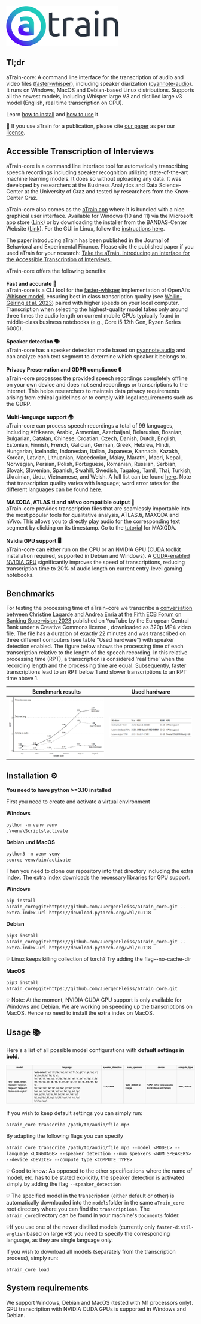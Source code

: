 <img src="https://github.com/BANDAS-Center/aTrain/blob/main/docs/images/logo.svg" width="300" alt="Logo">

## Tl;dr
aTrain-core: A command line interface for the transcription of audio and video files ([faster-whisper](https://github.com/SYSTRAN/faster-whisper)), including speaker diarization ([pyannote-audio](https://github.com/pyannote/pyannote-audio)). It runs on Windows, MacOS and Debian-based Linux distributions. Supports all the newest models, including Whisper large V3 and distilled large v3 model (English, real time transcription on CPU).

Learn [how to install](https://github.com/JuergenFleiss/atrain_core#installation-%EF%B8%8F) and [how to use](https://github.com/JuergenFleiss/atrain_core#usage-) it.

📝 If you use aTrain for a publication, please cite [our paper](https://www.sciencedirect.com/science/article/pii/S2214635024000066?via%3Dihub) as per our [license](https://github.com/JuergenFleiss/atrain_core?tab=License-1-ov-file). 

## Accessible Transcription of Interviews
aTrain-core is a command line interface tool for automatically transcribing speech recordings including speaker recognition utilizing state-of-the-art machine learning models. It does so without uploading any data. It was developed by researchers at the Business Analytics and Data Science-Center at the University of Graz and tested by researchers from the Know-Center Graz. 

aTrain-core also comes as the [aTrain app](https://github.com/JuergenFleiss/aTrain) where it is bundled with a nice graphical user interface. Available for Windows (10 and 11) via the Microsoft app store ([Link](https://apps.microsoft.com/store/detail/atrain/9N15Q44SZNS2)) or by downloading the installer from the BANDAS-Center Website ([Link](https://business-analytics.uni-graz.at/de/forschen/atrain/download/)). For the GUI in Linux, follow the [instructions here](https://github.com/JuergenFleiss/aTrain/wiki/Linux-Support-(in-progress)).

The paper introducing aTrain has been published in the Journal of Behavioral and Experimental Finance. Please cite the published paper if you used aTrain for your research: [Take the aTrain. Introducing an Interface for the Accessible Transcription of Interviews.](https://www.sciencedirect.com/science/article/pii/S2214635024000066)


aTrain-core offers the following benefits:
\
\
**Fast and accurate 🚀**
\
aTrain-core is a CLI tool for the [faster-whisper](https://github.com/guillaumekln/faster-whisper) implementation of OpenAI’s [Whisper model](https://github.com/openai/whisper), ensuring best in class transcription quality (see [Wollin-Geiring et al. 2023](https://www.static.tu.berlin/fileadmin/www/10005401/Publikationen_sos/Wollin-Giering_et_al_2023_Automatic_transcription.pdf)) paired with higher speeds on your local computer. Transcription when selecting the highest-quality model takes only around three times the audio length on current mobile CPUs typically found in middle-class business notebooks (e.g., Core i5 12th Gen, Ryzen Series 6000).
\
\
**Speaker detection 🗣️**
\
aTrain-core has a speaker detection mode based on [pyannote.audio](https://github.com/pyannote/pyannote-audio) and can analyze each text segment to determine which speaker it belongs to.
\
\
**Privacy Preservation and GDPR compliance 🔒**
\
aTrain-core processes the provided speech recordings completely offline on your own device and does not send recordings or transcriptions to the internet. This helps researchers to maintain data privacy requirements arising from ethical guidelines or to comply with legal requirements such as the GDRP.
\
\
**Multi-language support 🌍**
\
aTrain-core can process speech recordings a total of 99 languages, including Afrikaans, Arabic, Armenian, Azerbaijani, Belarusian, Bosnian, Bulgarian, Catalan, Chinese, Croatian, Czech, Danish, Dutch, English, Estonian, Finnish, French, Galician, German, Greek, Hebrew, Hindi, Hungarian, Icelandic, Indonesian, Italian, Japanese, Kannada, Kazakh, Korean, Latvian, Lithuanian, Macedonian, Malay, Marathi, Maori, Nepali, Norwegian, Persian, Polish, Portuguese, Romanian, Russian, Serbian, Slovak, Slovenian, Spanish, Swahili, Swedish, Tagalog, Tamil, Thai, Turkish, Ukrainian, Urdu, Vietnamese, and Welsh. A full list can be found [here](https://github.com/openai/whisper/blob/main/whisper/tokenizer.py). Note that transcription quality varies with language; word error rates for the different languages can be found [here](https://github.com/openai/whisper?tab=readme-ov-file#available-models-and-languages).
\
\
**MAXQDA, ATLAS.ti and nVivo compatible output 📄**
\
aTrain-core provides transcription files that are seamlessly importable into the most popular tools for qualitative analysis, ATLAS.ti, MAXQDA and nVivo. This allows you to directly play audio for the corresponding text segment by clicking on its timestamp. Go to the [tutorial](https://github.com/BANDAS-Center/aTrain/wiki/Tutorials) for MAXQDA.
\
\
**Nvidia GPU support 🖥️**
\
aTrain-core can either run on the CPU or an NVIDIA GPU (CUDA toolkit installation required, supported in Debian and Windows). A [CUDA-enabled NVIDIA GPU](https://developer.nvidia.com/cuda-gpus) significantly improves the speed of transcriptions, reducing transcription time to 20% of audio length on current entry-level gaming notebooks.

## Benchmarks
For testing the processing time of aTrain-core we transcribe a [conversation between Christine Lagarde and Andrea Enria at the Fifth ECB Forum on Banking Supervision 2023](https://www.youtube.com/watch?v=kd7e3OXkajY) published on YouTube by the European Central Bank under a Creative Commons license , downloaded as 320p MP4 video file. The file has a duration of exactly 22 minutes and was transcribed on three different computers (see table "Used hardware") with speaker detection enabled. The figure below shows the processing time of each transcription relative to the length of the speech recording. In this relative processing time (RPT), a transcription is considered ’real time’ when the recording length and the processing time are equal. Subsequently, faster transcriptions lead to an RPT below 1 and slower transcriptions to an RPT time above 1.

| Benchmark results | Used hardware |
| --- | --- |
| ![Benchmark](docs/images/benchmarks.jpg) | ![Hardware](docs/images/hardware.png) |


## Installation ⚙️

**You need to have python >=3.10 installed**  

First you need to create and activate a virtual environment


**Windows**
```
python -m venv venv
.\venv\Scripts\activate
```

**Debian und MacOS**
```
python3 -m venv venv
source venv/bin/activate
```

Then you need to clone our repository into that directory including the extra index. The extra index downloads the necessary libraries for GPU support. 

**Windows**
```
pip install aTrain_core@git+https://github.com/JuergenFleiss/aTrain_core.git --extra-index-url https://download.pytorch.org/whl/cu118
```
**Debian** 
```
pip3 install aTrain_core@git+https://github.com/JuergenFleiss/aTrain_core.git --extra-index-url https://download.pytorch.org/whl/cu118
```
💡 Linux keeps killing collection of torch? Try adding the flag--no-cache-dir

**MacOS** 
```
pip3 install aTrain_core@git+https://github.com/JuergenFleiss/aTrain_core.git
```
💡 Note: At the moment, NVIDIA CUDA GPU support is only available for Windows and Debian. We are working on speeding up the transcriptions on MacOS. Hence no need to install the extra index on MacOS. 

## Usage 📚

Here's a list of all possible model configurations with **default settings in bold**. 

![Model Configurations](docs/model_configurations.png)


If you wish to keep default settings you can simply run: 
```
aTrain_core transcribe /path/to/audio/file.mp3
```
By adapting the following flags you can specify 

```
aTrain_core transcribe /path/to/audio/file.mp3 --model <MODEL> --language <LANGUAGE> --speaker_detection --num_speakers <NUM_SPEAKERS> --device <DEVICE> --compute_type <COMPUTE_TYPE>
```

💡 Good to know: As opposed to the other specifications where the name of model, etc. has to be stated explicitly, the speaker detection is activated simply by adding the flag ```--speaker_detection```

💡 The specified model in the transcription (either default or other) is automatically downloaded into the ```models```folder in the same ```aTrain_core``` root directory where you can find the ```transcriptions```. The ```aTrain_core```directory can be found in your machine's ```Documents``` folder.

💡If you use one of the newer distilled models (currently only ```faster-distil-english``` based on large v3) you need to specify the corresponding language, as they are single language only.

If you wish to download all models (separately from the transcription process), simply run: 

```
aTrain_core load
```







## System requirements
We support Windows, Debian and MacOS (tested with M1 processors only). GPU transcription with NVIDIA CUDA GPUs is supported in Windows and Debian. 


